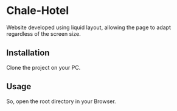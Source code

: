 # Chale-Hotel

Website developed using liquid layout, allowing the page to adapt regardless of the screen size.

## Installation

Clone the project on your PC.

## Usage

So, open the root directory in your Browser.
